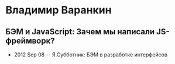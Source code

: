 # Владимир Варанкин

## БЭМ и JavaScript: Зачем мы написали JS-фреймворк?
- 2012 Sep 08 -- Я.Субботник: БЭМ в разработке интерфейсов    
